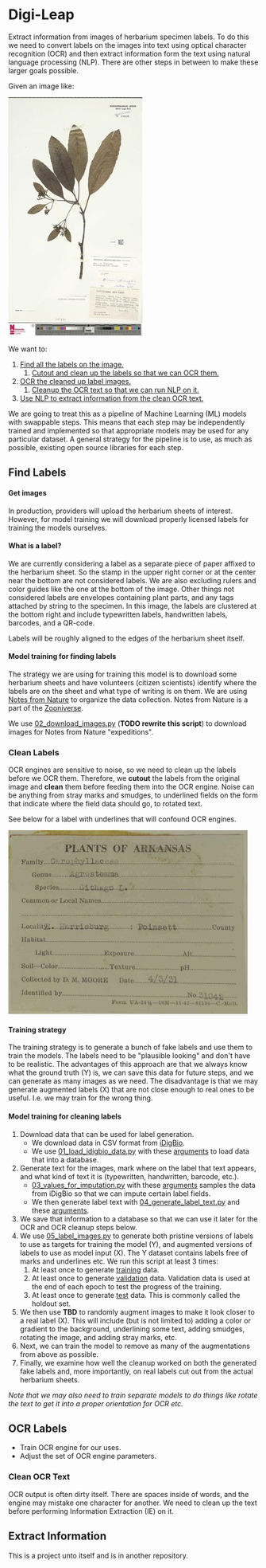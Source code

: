 # Digi-Leap
Extract information from images of herbarium specimen labels. To do this we need to convert labels on the images into text using optical character recognition (OCR) and then extract information form the text using natural language processing (NLP). There are other steps in between to make these larger goals possible.

Given an image like:

![Figure 1: Herbarium sample image](assets/herbarium_sample_image.jpg)

We want to:
1. [Find all the labels on the image.](#Find-Labels)
   1. [Cutout and clean up the labels so that we can OCR them.](#Clean-Labels)
1. [OCR the cleaned up label images.](#OCR-Labels)
   1. [Cleanup the OCR text so that we can run NLP on it.](#Clean-OCR-Text)
1. [Use NLP to extract information from the clean OCR text.](#Extract-Information)

We are going to treat this as a pipeline of Machine Learning (ML) models with swappable steps. This means that each step may be independently trained and implemented so that appropriate models may be used for any particular dataset. A general strategy for the pipeline is to use, as much as possible, existing open source libraries for each step.

## Find Labels

#### Get images

In production, providers will upload the herbarium sheets of interest. However, for model training we will download properly licensed labels for training the models ourselves.

#### What is a label?

We are currently considering a label as a separate piece of paper affixed to the herbarium sheet. So the stamp in the upper right corner or at the center near the bottom are not considered labels. We are also excluding rulers and color guides like the one at the bottom of the image. Other things not considered labels are envelopes containing plant parts, and any tags attached by string to the specimen. In this image, the labels are clustered at the bottom right and include typewritten labels, handwritten labels, barcodes, and a QR-code.

Labels will be roughly aligned to the edges of the herbarium sheet itself.

#### Model training for finding labels

The strategy we are using for training this model is to download some herbarium sheets and have volunteers (citizen scientists) identify where the labels are on the sheet and what type of writing is on them. We are using [Notes from Nature](https://www.zooniverse.org/organizations/md68135/notes-from-nature) to organize the data collection. Notes from Nature is a part of the [Zooniverse](https://www.zooniverse.org/).

We use [02_download_images.py](02_download_images.py) (**TODO rewrite this script**) to download images for Notes from Nature "expeditions".

### Clean Labels

OCR engines are sensitive to noise, so we need to clean up the labels before we OCR them. Therefore, we **cutout** the labels from the original image and **clean** them before feeding them into the OCR engine. Noise can be anything from stray marks and smudges, to underlined fields on the form that indicate where the field data should go, to rotated text.

See below for a label with underlines that will confound OCR engines.

![Figure 2: Label with underlines](assets/label_with_underlines.jpg)

#### Training strategy

The training strategy is to generate a bunch of fake labels and use them to train the models. The labels need to be "plausible looking" and don't have to be realistic. The advantages of this approach are that we always know what the ground truth (Y) is, we can save this data for future steps, and we can generate as many images as we need. The disadvantage is that we may generate augmented labels (X) that are not close enough to real ones to be useful. I.e. we may train for the wrong thing.

#### Model training for cleaning labels

1. Download data that can be used for label generation.
   - We download data in CSV format from [iDigBio](https://www.idigbio.org/portal/search).
   - We use [01_load_idigbio_data.py](01_load_idigbio_data.py) with these [arguments](args/01_load_idigbio_data.args) to load data that into a database.
1. Generate text for the images, mark where on the label that text appears, and what kind of text it is (typewritten, handwritten, barcode, etc.).
   - [03_values_for_imputation.py](03_values_for_imputation.py) with these [arguments](args/03_values_for_imputation.args) samples the data from iDigBio so that we can impute certain label fields.
    - We then generate label text with [04_generate_label_text.py](04_generate_label_text.py) and these [arguments](args/04_generate_label_text.args).
1. We save that information to a database so that we can use it later for the OCR and OCR cleanup steps below.
1. We use [05_label_images.py](05_label_images.py) to generate both pristine versions of labels to use as targets for training the model (Y), and augmented versions of labels to use as model input (X). The Y dataset contains labels free of marks and underlines etc. We run this script at least 3 times:
   1. At least once to generate [training](args/05_train_images.args) data.
   1. At least once to generate [validation](args/05_valid_images.args) data. Validation data is used at the end of each epoch to test the progress of the training.
   1. At least once to generate [test](args/05_test_images.args) data. This is commonly called the holdout set.
1. We then use **TBD** to randomly augment images to make it look closer to a real label (X). This will include (but is not limited to) adding a color or gradient to the background, underlining some text, adding smudges, rotating the image, and adding stray marks, etc.
1. Next, we can train the model to remove as many of the augmentations from above as possible.
1. Finally, we examine how well the cleanup worked on both the generated fake labels and, more importantly, on real labels cut out from the actual herbarium sheets.

*Note that we may also need to train separate models to do things like rotate the text to get it into a proper orientation for OCR etc.*

## OCR Labels

- Train OCR engine for our uses.
- Adjust the set of OCR engine parameters.

### Clean OCR Text

OCR output is often dirty itself. There are spaces inside of words, and the engine may mistake one character for another. We need to clean up the text before performing Information Extraction (IE) on it.

## Extract Information

This is a project unto itself and is in another repository.

